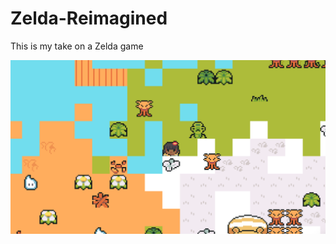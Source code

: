 # Zelda-Reimagined
This is my take on a Zelda game

![alt text](https://github.com/PareeshMadan/Zelda-Reimagined/blob/main/screenshots/gameplay_1.png)
